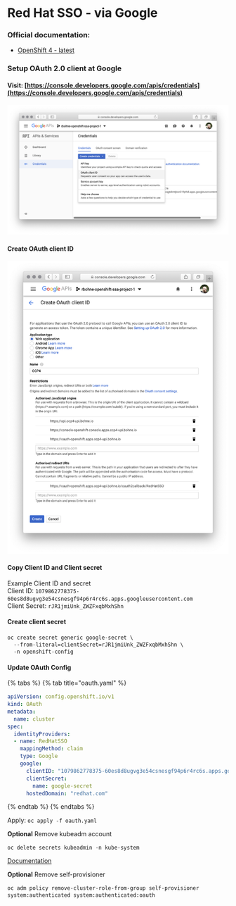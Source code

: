# Red Hat SSO - via Google

### Official documentation:

* [OpenShift 4 - latest](https://docs.openshift.com/container-platform/latest/authentication/identity_providers/configuring-google-identity-provider.html)

### Setup OAuth 2.0 client at Google <a id="user-content-setup-oauth-2-0-client-at-google"></a>

#### Visit: [https://console.developers.google.com/apis/credentials](https://console.developers.google.com/apis/credentials)

![](../.gitbook/assets/google-oauth-screenshot1.png)

#### Create OAuth client ID

![](../.gitbook/assets/google-oauth-screenshot2.png)

#### Copy Client ID and Client secret

Example Client ID and secret  
Client ID: `1079862778375-60es8d8ugvg3e54csnesgf94p6r4rc6s.apps.googleusercontent.com`  
Client Secret: `rJR1jmiUnk_ZWZFxqbMxhShn`

#### Create client secret

```text
oc create secret generic google-secret \
  --from-literal=clientSecret=rJR1jmiUnk_ZWZFxqbMxhShn \
  -n openshift-config
```

#### Update OAuth Config

{% tabs %}
{% tab title="oauth.yaml" %}
```yaml
apiVersion: config.openshift.io/v1
kind: OAuth
metadata:
  name: cluster
spec:
  identityProviders:
  - name: RedHatSSO
    mappingMethod: claim
    type: Google
    google:
      clientID: "1079862778375-60es8d8ugvg3e54csnesgf94p6r4rc6s.apps.googleusercontent.com"
      clientSecret:
        name: google-secret
      hostedDomain: "redhat.com"
```
{% endtab %}
{% endtabs %}

Apply: `oc apply -f oauth.yaml`  


**Optional** Remove kubeadm account 

```text
oc delete secrets kubeadmin -n kube-system
```

[Documentation](https://docs.openshift.com/container-platform/4.1/authentication/remove-kubeadmin.html) 

**Optional** Remove self-provisioner

```text
oc adm policy remove-cluster-role-from-group self-provisioner system:authenticated system:authenticated:oauth
```

